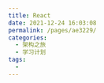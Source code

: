 ```yaml
---
title: React
date: 2021-12-24 16:03:08
permalink: /pages/ae3229/
categories:
  - 架构之旅
  - 学习计划
tags:
  - 
---
```

